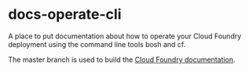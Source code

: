 docs-operate-cli
================

A place to put documentation about how to operate your Cloud Foundry deployment using the command line tools bosh and cf.

The master branch is used to build the [Cloud Foundry documentation](https://docs.cloudfoundry.org/).
